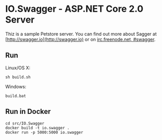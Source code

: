 # IO.Swagger - ASP.NET Core 2.0 Server

 Thiz is a sample Petstore server.  You can find out more about Sagger at [http://swagger.io](http://swagger.io) or on [irc.freenode.net, #swagger](http://swagger.io/irc/). 

## Run

Linux/OS X:

```
sh build.sh
```

Windows:

```
build.bat
```

## Run in Docker

```
cd src/IO.Swagger
docker build -t io.swagger .
docker run -p 5000:5000 io.swagger
```
